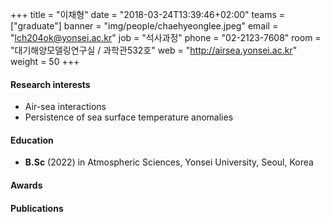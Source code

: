 +++
title = "이채형"
date = "2018-03-24T13:39:46+02:00"
teams = ["graduate"]
banner = "img/people/chaehyeonglee.jpeg"
email = "lch204ok@yonsei.ac.kr"
job = "석사과정"
phone = "02-2123-7608"
room = "대기해양모델링연구실 / 과학관532호"
web = "http://airsea.yonsei.ac.kr"
weight = 50
+++

#### Research interests
+ Air-sea interactions
+ Persistence of sea surface temperature anomalies

#### Education

+ **B.Sc** (2022) in Atmospheric Sciences, Yonsei University, Seoul, Korea

#### Awards


#### Publications

